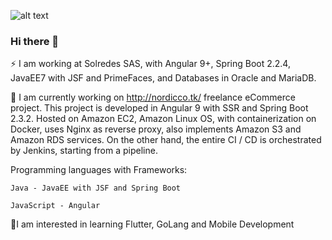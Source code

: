 
![alt text](https://ibrahimbelkhiria.com/wp-content/uploads/2018/08/spring-boot-angular.png)

### Hi there 👋

⚡ I am working at Solredes SAS, with Angular 9+, Spring Boot 2.2.4, JavaEE7 with JSF and PrimeFaces, and Databases in Oracle and MariaDB.

🔭 I am currently working on http://nordicco.tk/ freelance eCommerce project. This project is developed in Angular 9 with SSR and Spring Boot 2.3.2. Hosted on Amazon EC2, Amazon Linux OS, with containerization on Docker, uses Nginx as reverse proxy, also implements Amazon S3 and Amazon RDS services. On the other hand, the entire CI / CD is orchestrated by Jenkins, starting from a pipeline.


Programming languages with Frameworks:

    Java - JavaEE with JSF and Spring Boot
    
    JavaScript - Angular 
    
🤔I am interested in learning Flutter, GoLang and Mobile Development


<!--
**DuwanSierra/DuwanSierra** is a ✨ _special_ ✨ repository because its `README.md` (this file) appears on your GitHub profile.

Here are some ideas to get you started:

- 🔭 I’m currently working on ...
- 🌱 I’m currently learning ...
- 👯 I’m looking to collaborate on ...
- 🤔 I’m looking for help with ...
- 💬 Ask me about ...
- 📫 How to reach me: ...
- 😄 Pronouns: ...
- ⚡ Fun fact: ...
-->
